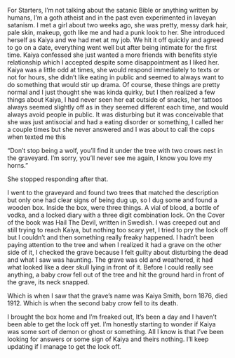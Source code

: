 For Starters, I’m not talking about the satanic Bible or anything written by humans, I’m a goth atheist and in the past even experimented in laveyan satanism. I met a girl about two weeks ago, she was pretty, messy dark hair, pale skin, makeup, goth like me and had a punk look to her. She introduced herself as Kaiya and we had met at my job. We hit it off quickly and agreed to go on a date, everything went well but after being intimate for the first time. Kaiya confessed she just wanted a more friends with benefits style relationship which I accepted despite some disappointment as I liked her. Kaiya was a little odd at times, she would respond immediately to texts or not for hours, she didn’t like eating in public and seemed to always want to do something that would stir up drama. Of course, these things are pretty normal and I just thought she was kinda quirky, but I then realized a few things about Kaiya, I had never seen her eat outside of snacks, her tattoos always seemed slightly off as in they seemed different each time, and would always avoid people in public. It was disturbing but it was conceivable that she was just antisocial and had a eating disorder or something, I called her a couple times but she never answered and I was about to call the cops when texted me this 

“Don’t stop being a wolf, you’ll find it under the tree with two crows nest in the graveyard. I’m sorry, you’ll never see me again, I know you love my horns.”


She stopped responding after that.

I went to the graveyard and found two trees that matched the description but only one had clear signs of being dug up, so I dug some and found a wooden box. Inside the box, were three things. A vial of blood, a bottle of vodka, and a locked diary with a three digit combination lock. On the Cover of the book was Hail The Devil, written in Swedish. I was creeped out and still trying to reach Kaiya, but nothing too scary yet, I tried to pry the lock off but I couldn’t and then something really freaky happened. I hadn’t been paying attention to the tree and when I realized it had a grave on the other side of it, I checked the grave because I felt guilty about disturbing the dead and what I saw was haunting. The grave was old and weathered, it had what looked like a deer skull lying in front of it. Before I could really see anything, a baby crow fell out of the tree and hit the ground hard in front of the grave, its neck snapped.

Which is when I saw that the grave’s name was Kaiya Smith, born 1876, died 1912. Which is when the second baby crow fell to its death. 

I brought the box home and I’m freaked out, It’s been a day and I haven’t been able to get the lock off yet. I’m honestly starting to wonder if Kaiya was some sort of demon or ghost or something. All I know is that I’ve been looking for answers or some sign of Kaiya and theirs nothing. I’ll keep updating if I manage to get the lock off.